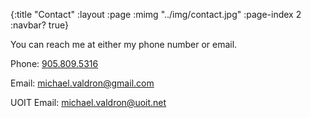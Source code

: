{:title "Contact"
 :layout :page
 :mimg "../img/contact.jpg"
 :page-index 2
 :navbar? true}

You can reach me at either my phone number or email.

Phone: [905.809.5316](tel:905.809.5316)

Email: [michael.valdron@gmail.com](mailto:michael.valdron@gmail.com)

UOIT Email: [michael.valdron@uoit.net](mailto:michael.valdron.net)
